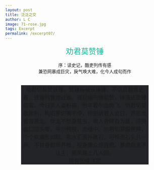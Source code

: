 ```yaml
---
layout: post
title: 泛泛之交
author: L C
image: 71-rose.jpg
tags: Excerpt
permalink: /excerpt07/
---
```

<iframe src="/vedio/lovestory.mp3" autostart="true" loop="true" style="display:none"></iframe>

<center><font size="5" color="#1ABC9C">劝君莫赞锤</font></center><br> 

<div align="center" font-size="16px">
序：读史记，酷吏列传有感  <br> 
兼恐网暴成巨灾，戾气唤大难，化今人成句而作
</div><br>  
 

<div style="text-align:center ;font-size: 17px ; display: block; width: 80% ;margin: 0 auto; background: #232428"><p>
劝君切莫赞铁锤，赞锤每被铁锤锤，不信且翻青史看，铁锤何曾饶过谁。锤起偏向锤前赞，锤落还歌锤底雷。今日笑人齑粉祸，他年看尔血肉飞。劝君切莫歌非刑，构陷罗织嘴不停，待到请君入瓮日，养恶龙者丧恶龙。伴龙不觉身是虫，嚼人骨碎自为雄，须臾血口回头噬，寻尔残肢，齿缝中。劝君切莫煽民粹，个个疯魔形如醉。黑水汇浪扑礁石，可怜浪石头共一碎。不甘身如草芥微，投身庸众胆自肥。暴虐向来不认主，腥风路上几人回。
    <br>
皆有因缘注定</p></div>

